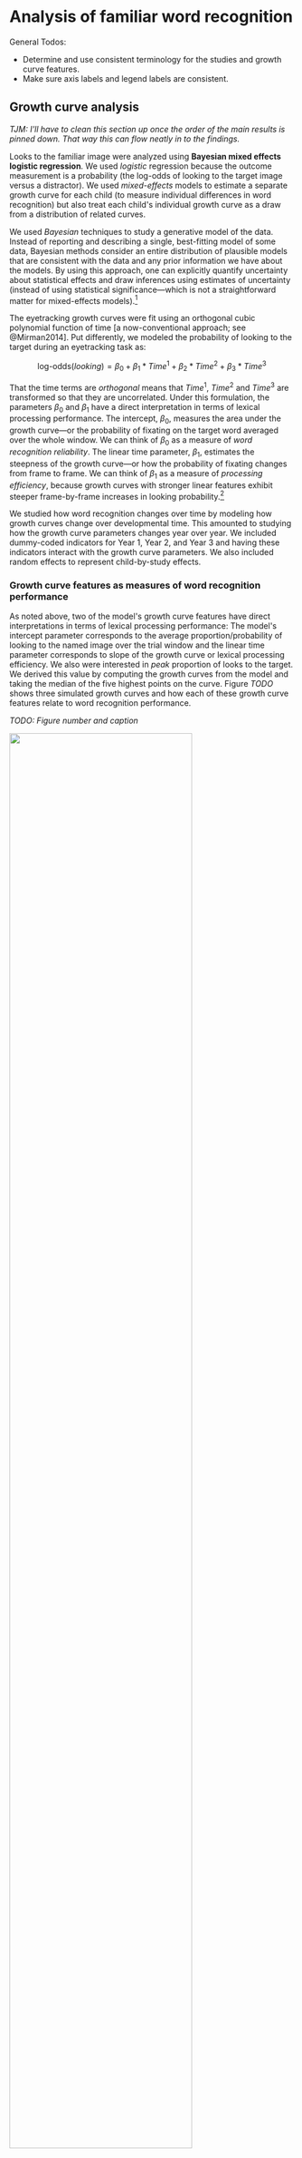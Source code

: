 
Analysis of familiar word recognition
===========================================================================








General Todos:

* Determine and use consistent terminology for the studies and growth curve
  features.
* Make sure axis labels and legend labels are consistent.

## Growth curve analysis

_TJM: I'll have to clean this section up once the order of the main results is
pinned down. That way this can flow neatly in to the findings._

Looks to the familiar image were analyzed using **Bayesian mixed
effects logistic regression**. We used *logistic* regression because
the outcome measurement is a probability (the log-odds of looking to the
target image versus a distractor). We used *mixed-effects* models
to estimate a separate growth curve for each child (to
measure individual differences in word recognition) but also treat each
child's individual growth curve as a draw from a distribution of related
curves.

We used *Bayesian* techniques to study a generative model of the
data. Instead of reporting and describing a single, best-fitting model
of some data, Bayesian methods consider an entire distribution of
plausible models that are consistent with the data and any prior
information we have about the models. By using this approach, one can
explicitly quantify uncertainty about statistical effects and draw
inferences using estimates of uncertainty (instead of using statistical
significance—which is not a straightforward matter for mixed-effects
models).[^2]

[^2]: It is tempting to further justify this approach by comparing
    Bayesian versus classical/frequentist statistics, but my goals in
    using this method are simple: To estimate statistical effects and
    quantify uncertainty about those effects. This pragmatic brand of
    Bayesian statistics is illustrated in texts by @GelmanHill and 
    @RethinkingBook.

The eyetracking growth curves were fit using an orthogonal cubic polynomial
function of time [a now-conventional approach; see @Mirman2014]. Put
differently, we modeled the probability of looking to the target during an
eyetracking task as:

$$
\text{log-odds}(\mathit{looking}) = \beta_0 + \beta_1 * \textit{Time}^1 +  \beta_2 * \textit{Time}^2 +   \beta_3 * \textit{Time}^3
$$

That the time terms are *orthogonal* means that $\textit{Time}^1$, $\textit{Time}^2$ and
$\textit{Time}^3$ are transformed so that they are uncorrelated. Under this
formulation, the parameters $\beta_0$ and $\beta_1$ have a direct
interpretation in terms of lexical processing performance. The
intercept, $\beta_0$, measures the area under the growth curve—or the
probability of fixating on the target word averaged over the whole
window. We can think of $\beta_0$ as a measure of 
*word recognition reliability*. The linear time parameter, $\beta_1$,
estimates the steepness of the growth curve—or how the probability of
fixating changes from frame to frame. We can think of $\beta_1$ as a
measure of *processing efficiency*, because growth curves with stronger
linear features exhibit steeper frame-by-frame increases in looking
probability.[^3]

[^3]: The polynomial other terms are less important—or rather, they have
    do not map as neatly onto behavioral descriptions as the accuracy
    and efficiency parameters. The primary purpose of quadratic and
    cubic terms is to ensure that the estimated growth curve adequately
    fits the data. In this kind of data, there is a steady baseline at
    chance probability before the child hears the word, followed a
    window of increasing probability of fixating on the target as the
    child recognizes the word, followed by a period of plateauing and
    then diminishing looks to target. The cubic polynomial allows the
    growth curve to be fit with two inflection points: the point when
    the looks to target start to increase from baseline and the point
    when the looks to target stops increasing.

We studied how word recognition changes over time by modeling how growth curves
change over developmental time. This amounted to studying how the growth curve
parameters changes year over year. We included dummy-coded indicators for
Year 1, Year 2, and Year 3 and having these indicators interact with the growth
curve parameters. We also included random effects to represent child-by-study
effects.


### Growth curve features as measures of word recognition performance

As noted above, two of the model's growth curve features have direct
interpretations in terms of lexical processing performance: The model's
intercept parameter corresponds to the average proportion/probability of looking
to the named image over the trial window and the linear time parameter
corresponds to slope of the growth curve or lexical processing efficiency. We
also were interested in _peak_ proportion of looks to the target. We derived
this value by computing the growth curves from the model and taking the median
of the five highest points on the curve. Figure _TODO_ shows three simulated
growth curves and how each of these growth curve features relate to word
recognition performance.

_TODO: Figure number and caption_

<img src="12-aim1-notebook_files/figure-html/curve-features-1.png" width="80%" />









### Year over year changes in word recognition

_TJM: This is a bit rough still._

As a mixed-effects model, the model estimated a population-average growth curve
(the "fixed" effects) and how individual children deviated from average (the
"random" effects). Figure _TODO_ shows 200 posterior samples of those average
growth curves for each study. Clearly, on average, the growth curves become
steeper and achieve higher looking probabilities with each year of the study.

<img src="12-aim1-notebook_files/figure-html/average-growth-curves-1.png" width="50%" />

We now consider how the curvature of the average growth curves change each year.
Figure \@ref(fig:effects2) depicts uncertainty intervals with the model's
average effects of each timepoint on the growth curve features. The intercept
and linear time effects increased each year, confirming that children become
more reliable and faster at recognizing words as they grow older. The peak
accuracy also increased each year. For each effect, the change from year\ 1 to
year\ 2 is approximately the same as the change from year\ 2 to year\ 3, as
visible in figure \@ref(fig:pairwise-effects).


(ref:effects2) Uncertainty intervals for the effects of study timepoints on
growth curve features. The intercept and peak features were converted from
log-odds to proportions to ease interpretation.

<div class="figure">
<img src="12-aim1-notebook_files/figure-html/effects2-1.png" alt="(ref:effects2)" width="80%" />
<p class="caption">(\#fig:effects2)(ref:effects2)</p>
</div>

(ref:pairwise-effects) Uncertainty intervals for the differences between study
timepoints. Again, the intercept and peak features were converted to
proportions.

<div class="figure">
<img src="12-aim1-notebook_files/figure-html/pairwise-effects-1.png" alt="(ref:pairwise-effects)" width="50%" /><img src="12-aim1-notebook_files/figure-html/pairwise-effects-2.png" alt="(ref:pairwise-effects)" width="50%" />
<p class="caption">(\#fig:pairwise-effects)(ref:pairwise-effects)</p>
</div>



The average looking probability (intercept feature) was 0.385 [90% UI: 0.372--0.397] for
timepoint 1, 0.485 [0.473--0.498] for timepoint 2, and
0.557 [0.544--0.569] for timepoint 3. The averages increased by
0.1 [0.087--0.114] from timepoint 1 to timepoint 2
and by 0.072 [0.058--0.085] from timepoint 2 to
timepoint 3. The peak looking probability was 0.548 [0.528--0.567]
for timepoint 1, 0.683 [0.666--0.7] for timepoint 2, and
0.769 [0.755--0.782] for timepoint 3. The peak values increased
by 0.135 [0.114--0.156] from timepoint 1 to
timepoint 2 and by 0.086 [0.069--0.103] from
timepoint 2 to timepoint 3. These results numerically confirm the hypothesis
that children would improve in their word recognition reliability, both in terms
of average looking and in terms of peak accuracy, each year.

**Summary**. The average growth curve features increased year over year, so that
children's looked to the target more quickly and more reliable.




### Exploring plausible ranges of performance over time

_TJM: I like this analysis, but I'm realizing I should describe how variable the
real participants are first._




Bayesian models are generative; they describe how the data could have been
generated. Our model assumed that each child's growth curve was drawn from a
population of related growth curves, and it tried to infer the parameters over
that distribution. These two features---a generative model and learning about
the population of growth curves---allow the model to simulate new samples from
that distribution of growth curves. That is, we can predict a set of growth
curves for a hypothetical, unobserved child drawn from the same distribution as
the 195 observed children. This procedure lets us
explore the plausible degrees of variability in performance at each age.

Figure \@ref(fig:new-participants) shows the posterior predictions for 1,000
simulated participants, which demonstrates how the model expects new
participants to improve longitudinally but also exhibit stable individual
differences over time. Figure \@ref(fig:new-participants-intervals) shows
uncertainty intervals for these simulations. The model learned to predict
less accurate and more variable performance at age 3 with improving accuracy and
narrowing variability at age 4 and age 5. 

(ref:new-participants) Posterior predictions for hypothetical *unobserved*
participants. Each line represents the predicted performance for a new
participant. The three dark lines highlight predictions from one single
simulated participant. The simulated participant shows both longitudinal
improvement in word recognition and similar relative performance compared to
other simulations each year, indicating that the model would predict new
children to improve year over year and show stable individual differences over
time.


<div class="figure">
<img src="12-aim1-notebook_files/figure-html/new-participants-1.png" alt="(ref:new-participants)" width="80%" />
<p class="caption">(\#fig:new-participants)(ref:new-participants)</p>
</div>



(ref:new-participants-intervals) Uncertainty intervals for the simulated
participants. Variability is widest at age 3 and narrowest at age 5,
consistent with the prediction that children become less variable as they 
grow older.

<div class="figure">
<img src="12-aim1-notebook_files/figure-html/new-participants-intervals-1.png" alt="(ref:new-participants-intervals)" width="80%" />
<p class="caption">(\#fig:new-participants-intervals)(ref:new-participants-intervals)</p>
</div>

We hypothesized that children would become less variable as they
grew older and converged on a mature level of performance. We can address
this question by inspecting the ranges of predictions for the simulated
participants. The claim that children become less variable would imply that the
range of predictions should be narrower age 5 than for age 4 than age 3. Figure
\@ref(fig:new-ranges) depicts the range of the predictions, both in terms of the
90 percentile range (i.e., the range of the middle 90% of the data) and in terms
of the 50 percentile (interquartile) range. The ranges of performance decrease
from age 3 to age 4 to age 5, consistent with the hypothesized reduction in
variability.

(ref:new-ranges) Ranges of predictions for simulated
participants over the course of a trial. The ranges are most similar during the
first half of the trial when participants are at chance performance, and the
ranges are most different at the end of the trial as children reliably fixate on
the target image. The ranges of performance decreases with each year of the
study as children show less variability.

<div class="figure">
<img src="12-aim1-notebook_files/figure-html/new-ranges-1.png" alt="(ref:new-ranges)" width="80%" />
<p class="caption">(\#fig:new-ranges)(ref:new-ranges)</p>
</div>

The developmental pattern of increasing reliability and decreasing variability was also observed for the growth curve peaks. For the synthetic participants, 
the model predicted that individual peak probabilities will increase each
year, peak<sub>TP1</sub>\ = 0.552 
[90% UI: 0.347--0.774], 
peak<sub>TP2</sub>\ = 0.692 [0.477--0.861], 
peak<sub>TP3</sub>\ = 0.776 [0.586--0.909]. Moreover, the range of plausible values for the individual peaks narrowed each
for the simulated data. For instance, the difference between the 95^th^
and 5^th^ percentiles was 0.43 for timepoint 1,
0.38 for timepoint 2, and 0.32
for timepoint 3.  

**Summary**. We used the model's random effects estimates to simulate growth
curves from 1,000 hypothetical, unobserved participants. The simulated dataset
showed increasing looking probability and decreasing variability with each year
of the study. These simulations confirm the hypothesis that variability would be
diminish as children converge on a mature level of performance on this task.

### Are individual differences stable over time?

_TJM: This section is in really good shape._



We predicted that children would show stable individual differences such that
children who are faster and more reliable at recognizing words at age 3 remain
relatively faster and more reliable at age 5. To evaluate this hypothesis,
we used Kendall's _W_ (the coefficient of correspondence or concordance). This
nonparametric statistic measures the degree of agreement among _J_ judges who
are rating _I_ items. For our purposes, the items are the 123
children who provided reliable eyetracking for all three years of the study.
(That is, we excluded children who only had reliable eyetracking data for one or
two years.) The judges are the sets of growth curve parameters from each year of 
study. For example, the intercept term provides three sets of ratings: The 
participants' intercept terms from year 1 are one set of ratings and the 
terms from years 2 and 3 provide two more sets of ratings. These three ratings
are the "judges" used to compute the intercept's _W_. Thus, we compute five 
groups of _W_ coefficients, one for each set of growth curve features: 
Intercept, Time^1^, Time^2^, Time^3^, and Peak looking probability.




Because we used a Bayesian model, we have a distribution of ratings and thus a
distribution of concordance statistics. Each sample of the posterior
distribution fits a growth curve for each child in each study, so each posterior
sample provides a set of ratings for concordance coefficients. The distribution
of *W*'s lets us quantify our uncertainty because we can compute *W*'s for each
of the 4000 samples from the posterior distribution.

One final matter is how do we assess whether a concordance statistic is 
meaningful. To tackle this question, we also included a "null rater", a fake 
parameter that assigned each child in each year a random number. We can use the 
distribution of _W_'s generated by randomly rating children as a benchmark for 
assessing whether the other concordance statistics differ meaningfully from 
chance.

(ref:kendall-stats) Uncertainty intervals for the Kendall's coefficient of
concordance. Random ratings provide a baseline of null _W_ statistics. The
intercept and linear time features are decisively non-null, indicating a
significant degree of correspondence in children's relative word recognition
reliability and efficiency over three years of study.

<div class="figure">
<img src="12-aim1-notebook_files/figure-html/kendall-stats-1.png" alt="(ref:kendall-stats)" width="80%" />
<p class="caption">(\#fig:kendall-stats)(ref:kendall-stats)</p>
</div>

We used the `kendall()` function in the `irr` package (vers.
0.84, CITATION) to compute concordance statistics.
Figure \@ref(fig:kendall-stats) depicts uncertainty intervals for the Kendall
_W_'s for these growth curve features. The 90% uncertainty interval of _W_
statistics from random ratings [0.275--0.391] subsumes the
intervals for the Time^2^ effect [0.295--0.351] and the Time^3^ effect
[0.276--0.348], indicating that these values do not differentiate
children in a longitudinally stable way. That is, the Time^2^ and Time^3^
features differentiate children across studies as well as random numbers.
Earlier, we stated that only the intercept, linear time, and peak features have
psychologically meaningful interpretations and that the higher-order features of
these models serve to capture the shape of the growth curve data. These
statistics support that assertion.

Concordance is strongest for the peak feature, _W_\ = 0.587 
[0.572--0.601] and the intercept term, _W_\ = 0.585
[0.573--0.596], followed by the linear time term, _W_\ =
0.501 [0.483--0.518]. Because these values are removed 
from the statistics for random ratings, we conclude that there is a credible
degree of correspondence across studies when we rank children using their peak
looking probability, average look probability (the intercept) or their growth
curve slope (linear time).

**Summary**. Growth curve features reflect individual differences in word
recognition reliability and efficiency. By using Kendall's *W* to measure the
degree of concordance among growth curve features over developmental time, we
tested whether individual differences in lexical processing persisted over
development. We found that the peak looking probability, average looking
probability and linear time features were stable over time.


```r
rm(ws, reduced_data, posterior_w)
```


### Predicting future vocabulary size

_TJM: This section is in good shape._







We hypothesized that individual differences in word recognition at age 3 will be
more discriminating and predictive future language outcomes than differences
at age 4 or age 5. To test this hypothesis, we calculated the correlations
of growth curve features with year 3 expressive vocabulary size and year 2
receptive vocabulary. (The receptive test was not administered during year 3
for logistical reasons). As with the concordance analysis, we computed each
the correlations for each sample of the posterior distribution to obtain a
distribution of correlations.

Figure \@ref(fig:evt2-gca-cors) shows the correlations of the peak looking
probability, average looking probability and linear time features with
expressive vocabulary size at year 3, and Figure \@ref(fig:ppvt4-gca-cors) shows
analagous correlations for the receptive vocabulary at year 2. For all cases,
the strongest correlations were found between the growth curve features 
at year 1.
Growth curve peaks from year 1 correlated with year 3 vocabulary with _r_ =
.519, 90% UI [.498--.54], but
the concurrent peaks from year 3 showed a correlation
of just _r_ = .311, [.293--.328],
a difference between year 1 and year 3 of _r_<sub>TP1&minus;TP3</sub>\ =
.209, [.18--.236].
A similar pattern held for lexical processing efficiency values. Linear time
features from year 1 correlated with year 3 vocabulary with *r* =
.413, 90% UI [.389--.438],
whereas the concurrent lexical processing values from year 3 only showed a
correlation of *r* = .283,
[.259--.306], a difference of *r*<sub>TP1−TP3</sub>\ =
.13, [.097--.164].
For the average looking probabilities, the correlation for year 1, _r_ =
.391, [.389--.438],
was probably only slightly greater than the correlation for year 2,
_r_<sub>TP1&minus;TP2</sub>\ = .018,
[&minus;.005--.042] but considerably greater than
the concurrent correlation at year 3, _r_<sub>TP1&minus;TP3</sub> =
.077, [.054--.099].

(ref:evt2-gca-cors) Uncertainty intervals for the correlations of growth curve
features at each time point with expressive vocabulary (EVT2 standard scores) at
year 3. The bottom rows provide intervals for the pairwise differences in
correlations between time points.

<div class="figure">
<img src="12-aim1-notebook_files/figure-html/evt2-gca-cors-1.png" alt="(ref:evt2-gca-cors)" width="80%" />
<p class="caption">(\#fig:evt2-gca-cors)(ref:evt2-gca-cors)</p>
</div>

Peak looking probabilities from year 1 were strongly correlated with year 2 
receptive vocabulary, _r_\ = .625, 
[.606--.643], and this correlation was much greater
than the correlation observed for the year 2 growth curve peaks,
*r*<sub>TP1−TP2</sub> = .258,
[.258].
The correlation of year 1 average looking probabilities, _r_
\ = .454, [.437--.47],
was greater than the year 2 correlation, _r_<sub>TP1&minus;TP2</sub> =
.084, [.084], and
the correlation for year 1 linear time features, 
_r_\ = .514,
[.492--.538], was likewise greater than the year 2
correlation, _r_<sub>TP1&minus;TP2</sub> = .225,
[.192--.257].

(ref:ppvt4-gca-cors) Uncertainty intervals for the correlations of growth curve
features at each time point with expressive vocabulary (PPVT4 standard scores)
at year 2. The bottom row shows pairwise differences between the correlations at
year 1 and year 2.

<div class="figure">
<img src="12-aim1-notebook_files/figure-html/ppvt4-gca-cors-1.png" alt="(ref:ppvt4-gca-cors)" width="80%" />
<p class="caption">(\#fig:ppvt4-gca-cors)(ref:ppvt4-gca-cors)</p>
</div>

**Summary**. Although individual differences in word recognition are stable over
time, early differences are more significant than later ones. The strongest
predictors of future vocabulary size were the growth curve features from age 3.
That is, word recognition performance from age 3 was more strongly correlated
with age 5 expressive vocabulary than word recognition performance at age 5. A
similar pattern of results held for predicting receoptive vocabulary at age 4.

### Relationships with other child-level predictors

_TJM: This is where I would analyze the other test scores as we have discussed._











































## Bayesian model results

Here is the code used to fit the model with Stan. It took about 24 hours to run
the model. The regression terms have the prior Normal(0, 1)


```r
library(rstanarm)
options(mc.cores = parallel::detectCores())

m <- stan_glmer(
  cbind(Primary, Others) ~
    (ot1 + ot2 + ot3) * Study +
    (ot1 + ot2 + ot3 | ResearchID/Study),
  family = binomial,
  prior = normal(0, 1, autoscale = FALSE),
  prior_intercept = normal(0, 2),
  prior_covariance = decov(2, 1, 1),
  data = d_m)
readr::write_rds(m, "./data/stan_aim1_cubic_model.rds.gz")
```



The output below contains the model quick view, a summary of the fixed effect
terms, and a summary of the priors used.


```r
b
#> stan_glmer
#>  family:       binomial [logit]
#>  formula:      cbind(Primary, Others) ~ (ot1 + ot2 + ot3) * Study + (ot1 + ot2 + 
#> 	   ot3 | ResearchID/Study)
#>  observations: 12584
#> ------
#>                     Median MAD_SD
#> (Intercept)         -0.5    0.0  
#> ot1                  1.6    0.1  
#> ot2                  0.0    0.0  
#> ot3                 -0.2    0.0  
#> StudyTimePoint2      0.4    0.0  
#> StudyTimePoint3      0.7    0.0  
#> ot1:StudyTimePoint2  0.6    0.1  
#> ot1:StudyTimePoint3  1.1    0.1  
#> ot2:StudyTimePoint2 -0.2    0.0  
#> ot2:StudyTimePoint3 -0.4    0.1  
#> ot3:StudyTimePoint2 -0.1    0.0  
#> ot3:StudyTimePoint3 -0.2    0.0  
#> 
#> Error terms:
#>  Groups           Name        Std.Dev. Corr             
#>  Study:ResearchID (Intercept) 0.305                     
#>                   ot1         0.691     0.20            
#>                   ot2         0.437    -0.11  0.02      
#>                   ot3         0.294    -0.11 -0.44 -0.06
#>  ResearchID       (Intercept) 0.264                     
#>                   ot1         0.423     0.78            
#>                   ot2         0.125    -0.75 -0.56      
#>                   ot3         0.058    -0.23 -0.31  0.19
#> Num. levels: Study:ResearchID 484, ResearchID 195 
#> 
#> Sample avg. posterior predictive distribution of y:
#>          Median MAD_SD
#> mean_PPD 49.9    0.1  
#> 
#> ------
#> For info on the priors used see help('prior_summary.stanreg').

summary(b, pars = names(fixef(b)))
#> 
#> Model Info:
#> 
#>  function:     stan_glmer
#>  family:       binomial [logit]
#>  formula:      cbind(Primary, Others) ~ (ot1 + ot2 + ot3) * Study + (ot1 + ot2 + 
#> 	   ot3 | ResearchID/Study)
#>  algorithm:    sampling
#>  priors:       see help('prior_summary')
#>  sample:       4000 (posterior sample size)
#>  observations: 12584
#>  groups:       Study:ResearchID (484), ResearchID (195)
#> 
#> Estimates:
#>                       mean   sd   2.5%   25%   50%   75%   97.5%
#> (Intercept)         -0.5    0.0 -0.5   -0.5  -0.5  -0.4  -0.4   
#> ot1                  1.6    0.1  1.4    1.5   1.6   1.6   1.7   
#> ot2                  0.0    0.0  0.0    0.0   0.0   0.1   0.1   
#> ot3                 -0.2    0.0 -0.2   -0.2  -0.2  -0.2  -0.1   
#> StudyTimePoint2      0.4    0.0  0.3    0.4   0.4   0.4   0.5   
#> StudyTimePoint3      0.7    0.0  0.6    0.7   0.7   0.7   0.8   
#> ot1:StudyTimePoint2  0.6    0.1  0.4    0.5   0.6   0.6   0.7   
#> ot1:StudyTimePoint3  1.1    0.1  0.9    1.0   1.1   1.2   1.3   
#> ot2:StudyTimePoint2 -0.2    0.1 -0.3   -0.2  -0.2  -0.1  -0.1   
#> ot2:StudyTimePoint3 -0.4    0.1 -0.5   -0.4  -0.4  -0.3  -0.3   
#> ot3:StudyTimePoint2 -0.1    0.0 -0.2   -0.1  -0.1  -0.1   0.0   
#> ot3:StudyTimePoint3 -0.2    0.0 -0.3   -0.2  -0.2  -0.2  -0.1   
#> 
#> Diagnostics:
#>                     mcse Rhat n_eff
#> (Intercept)         0.0  1.0  1086 
#> ot1                 0.0  1.0   857 
#> ot2                 0.0  1.0   842 
#> ot3                 0.0  1.0  1156 
#> StudyTimePoint2     0.0  1.0  1034 
#> StudyTimePoint3     0.0  1.0   959 
#> ot1:StudyTimePoint2 0.0  1.0   674 
#> ot1:StudyTimePoint3 0.0  1.0   934 
#> ot2:StudyTimePoint2 0.0  1.0   836 
#> ot2:StudyTimePoint3 0.0  1.0   762 
#> ot3:StudyTimePoint2 0.0  1.0  1183 
#> ot3:StudyTimePoint3 0.0  1.0  1390 
#> 
#> For each parameter, mcse is Monte Carlo standard error, n_eff is a crude measure of effective sample size, and Rhat is the potential scale reduction factor on split chains (at convergence Rhat=1).

prior_summary(b)
#> Priors for model 'b' 
#> ------
#> Intercept (after predictors centered)
#>  ~ normal(location = 0, scale = 5)
#> 
#> Coefficients
#>  ~ normal(location = [0,0,0,...], scale = [1,1,1,...])
#>      **adjusted scale = [3.33,3.33,3.33,...]
#> 
#> Covariance
#>  ~ decov(reg. = 2, conc. = 1, shape = 1, scale = 1)
#> ------
#> See help('prior_summary.stanreg') for more details
```






Let's try to understand our model by making some plots.





### Plot the intervals for the random effect parameters

These are the parameters governing the random effect distributions. First, we
plot the standard deviations. Recall that in our hierarchical model we suppose 
that each growth curve is drawn from a population of related curves. The 
model's fixed effects estimate the means of the distribution. These terms
estimate the variability around that mean. We did not have any a priori 
hypotheses about the values of these scales, so do not discuss them any further.

<img src="12-aim1-notebook_files/figure-html/posterior-sds-1.png" width="80%" />

Then the correlations.

<img src="12-aim1-notebook_files/figure-html/posterior-cors-1.png" width="80%" />









### Posterior predictive checks

Bayesian models are generative; they describe how the data could have been
generated. One way to evaluate the model is to have it simulate new
observations. If the simulated data closely resembles the observed data, then we
have some confidence that our model has learned an approximation of how the data
could have been generated. Figure \@ref(fig:post-pred) depicts the density of
the observed data from each year of the study versus 200 posterior simulations.
Because the simulations closely track the density of the observed data, we can
infer that the model has learned how to generate data from each year of the
study.

(ref:post-pred) Posterior predictive density for the observed data from each
year of the study. The _x_-axis represents the outcome measure---the proportion
of looks to the target image---and the _y_-axis is the density of those values
at year. At age 3, there is a large density of looks around chance performance
(.25) with a rightward skew (above-chance looks are common). At age 4 and age 5,
a bimodal distribution emerges, reflecting how looks start at chance and
reliably increase to above-chance performance. Each light line is a simulation
of the observed data from the model, and the thick lines are the observed data.
Because the thick line is surrounded by light lines, we visually infer that the
the model faithfully approximates the observed data.

<div class="figure">
<img src="12-aim1-notebook_files/figure-html/post-pred-1.png" alt="(ref:post-pred)" width="80%" />
<p class="caption">(\#fig:post-pred)(ref:post-pred)</p>
</div>


We can ask the model make even more specific posterior predictions. Below we
plot the posterior predictions for random participants. This is the model
simulating new data for these participants.


```r
set.seed(09272017)

ppred <- d_m %>% 
  sample_n_of(8, ResearchID) %>% 
  tristan::augment_posterior_predict(b, newdata = ., nsamples = 100) %>% 
  mutate(trials = Primary + Others)

ggplot(ppred) + 
  aes(x = Time, y = Prop, color = Study, group = Study) + 
  geom_line(aes(y = .posterior_value / trials, 
                group = interaction(.draw, Study)), 
            alpha = .20) + 
  geom_line(size = 1, color = "grey50") + 
  facet_wrap("ResearchID") + 
  theme(
    legend.position = c(.95, 0), 
    legend.justification = c(1, 0),
    legend.margin = margin(0)) +
  guides(color = guide_legend(title = NULL, override.aes = list(alpha = 1))) +
  labs(
    title = "Observed means and 100 simulations of new data",
    x = "Time after target onset [ms]",
    y = "Proportion looks to target") 
```

<img src="12-aim1-notebook_files/figure-html/posterior-lines-1.png" width="100%" />

Or we can plot the linear predictions. These are posterior predictions of the
log-odds of looking to target before adding binomial noise.


```r
lpred <- d_m %>% 
  sample_n_of(8, ResearchID) %>% 
  tristan::augment_posterior_linpred(b, newdata = ., nsamples = 100)

ggplot(lpred) + 
  aes(x = Time, y = .posterior_value, color = Study) +
  geom_line(aes(group = interaction(Study, ResearchID, .draw)), 
            alpha = .1) +
  facet_wrap("ResearchID") + 
  geom_point(aes(y = qlogis(Prop)), shape = 1) + 
  theme(
    legend.position = c(.95, 0), 
    legend.justification = c(1, 0),
    legend.margin = margin(0)) +
  guides(color = guide_legend(title = NULL, override.aes = list(alpha = 1))) +
  labs(
    title = "Observed data and 100 posterior predictions",
    x = "Time after target onset [ms]",
    y = "Posterior log-odds")
```

<img src="12-aim1-notebook_files/figure-html/posterior-mean-lines-1.png" width="100%" />








### Formal model specification

_TJM: Ignore this section for now. It might go to an appendix. Basically, I
think I need to briefly summarize and justify the priors used in the analysis._

We used moderately informative priors for the main regression effects.

* b ~ Normal(mean = 0, sd = 1)

When we computed the orthogonal polynomial features for Time, they were rescaled
so that the linear feature ranged from −.5 to .5. Under this scaling a unit
change in Time^1^ was equal to change from the start to the end of the analysis
window. The polynomial features for the Time had the following ranges:


```r
d_m %>% 
  distinct(ot1, ot2, ot3) %>% 
  tidyr::gather("Feature", "Value") %>% 
  group_by(Feature) %>% 
  summarise(Min = min(Value), Max = max(Value), Range = Max - Min) %>% 
  mutate_if(is.numeric, round, 2) %>% 
  mutate(Feature = stringr::str_replace(Feature, "ot(\\d)", "Time^\\1^")) %>% 
  knitr::kable()
```



Feature      Min    Max   Range
--------  ------  -----  ------
Time^1^    -0.50   0.50    1.00
Time^2^    -0.33   0.60    0.93
Time^3^    -0.63   0.63    1.26

Under the Normal(0, 1) prior, before seeing any data, we expect 95% of plausible
effects to fall in the range ±1.96, which is an adequate range for these
growth curve models. For example, consider just the effect of Time^1^. If a
listener starts at chance performance, 25% or -1.1
logits, and increases to, say, 65% or 0.62, the effect
of a unit change in Time^1^ would be a change of
1.72 logits. This magnitude of effect is
accommodated by our Normal(0, 1) prior. 

_Here I would have to also describe the random effects structure.


For the hierarchical part of the model, I used RstanARM's `decov()` prior which
simultaneously sets a prior of the variances and correlations of the model's
random effect terms. For these terms, I used the default prior for the variance
terms and used a weakly informative LKJ(2) prior on the random effect
correlations. Under LKJ(1) supports all correlations in the range ±1, but under
LKJ(2) extreme correlations are less plausible. In the figure below, we see that
the LKJ(2) prior nudges some of the probability mass away from ±1 towards the
center. The motivation for this kind of prior was *regularization*: We give the
model a small amount of information to nudge it away from extreme, degenerate
values.



<img src="12-aim1-notebook_files/figure-html/unnamed-chunk-11-1.png" width="80%" /><img src="12-aim1-notebook_files/figure-html/unnamed-chunk-11-2.png" width="80%" />
